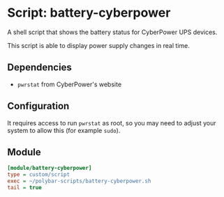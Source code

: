 # Script: battery-cyberpower

A shell script that shows the battery status for CyberPower UPS devices.

This script is able to display power supply changes in real time.


## Dependencies

* `pwrstat` from CyberPower's website


## Configuration

It requires access to run `pwrstat` as root, so you may need to adjust your system to allow this (for example `sudo`).


## Module

```ini
[module/battery-cyberpower]
type = custom/script
exec = ~/polybar-scripts/battery-cyberpower.sh
tail = true
```
